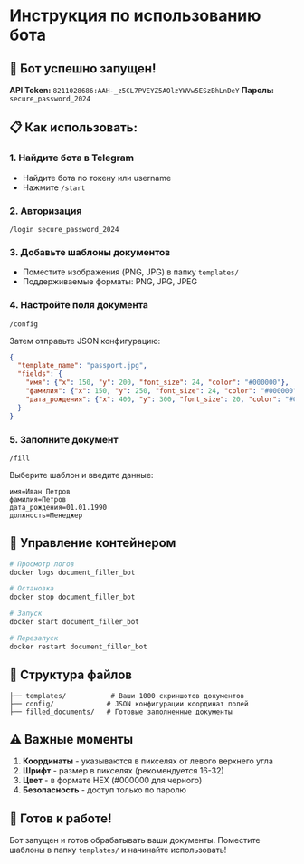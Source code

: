# Инструкция по использованию бота

## 🚀 Бот успешно запущен!

**API Token:** `8211028686:AAH-_z5CL7PVEYZ5AOlzYWVw5ESzBhLnDeY`
**Пароль:** `secure_password_2024`

## 📋 Как использовать:

### 1. Найдите бота в Telegram
- Найдите бота по токену или username
- Нажмите `/start`

### 2. Авторизация
```
/login secure_password_2024
```

### 3. Добавьте шаблоны документов
- Поместите изображения (PNG, JPG) в папку `templates/`
- Поддерживаемые форматы: PNG, JPG, JPEG

### 4. Настройте поля документа
```
/config
```

Затем отправьте JSON конфигурацию:
```json
{
  "template_name": "passport.jpg",
  "fields": {
    "имя": {"x": 150, "y": 200, "font_size": 24, "color": "#000000"},
    "фамилия": {"x": 150, "y": 250, "font_size": 24, "color": "#000000"},
    "дата_рождения": {"x": 400, "y": 300, "font_size": 20, "color": "#000000"}
  }
}
```

### 5. Заполните документ
```
/fill
```

Выберите шаблон и введите данные:
```
имя=Иван Петров
фамилия=Петров
дата_рождения=01.01.1990
должность=Менеджер
```

## 🔧 Управление контейнером

```bash
# Просмотр логов
docker logs document_filler_bot

# Остановка
docker stop document_filler_bot

# Запуск
docker start document_filler_bot

# Перезапуск
docker restart document_filler_bot
```

## 📁 Структура файлов

```
├── templates/           # Ваши 1000 скриншотов документов
├── config/             # JSON конфигурации координат полей
├── filled_documents/   # Готовые заполненные документы
```

## ⚠️ Важные моменты

1. **Координаты** - указываются в пикселях от левого верхнего угла
2. **Шрифт** - размер в пикселях (рекомендуется 16-32)
3. **Цвет** - в формате HEX (#000000 для черного)
4. **Безопасность** - доступ только по паролю

## 🎯 Готов к работе!

Бот запущен и готов обрабатывать ваши документы. Поместите шаблоны в папку `templates/` и начинайте использовать!